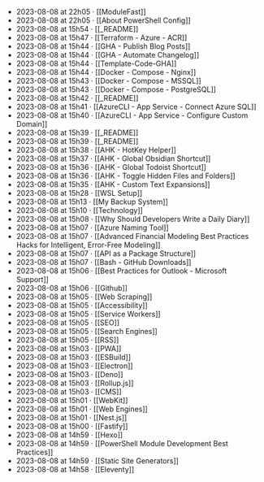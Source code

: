 - 2023-08-08 at 22h05 · [[ModuleFast]]
- 2023-08-08 at 22h05 · [[About PowerShell Config]]
- 2023-08-08 at 15h54 · [[_README]]
- 2023-08-08 at 15h47 · [[Terraform - Azure - ACR]]
- 2023-08-08 at 15h44 · [[GHA - Publish Blog Posts]]
- 2023-08-08 at 15h44 · [[GHA - Automate Changelog]]
- 2023-08-08 at 15h44 · [[Template-Code-GHA]]
- 2023-08-08 at 15h44 · [[Docker - Compose - Nginx]]
- 2023-08-08 at 15h43 · [[Docker - Compose - MSSQL]]
- 2023-08-08 at 15h43 · [[Docker - Compose - PostgreSQL]]
- 2023-08-08 at 15h42 · [[_README]]
- 2023-08-08 at 15h41 · [[AzureCLI - App Service - Connect Azure SQL]]
- 2023-08-08 at 15h40 · [[AzureCLI - App Service - Configure Custom Domain]]
- 2023-08-08 at 15h39 · [[_README]]
- 2023-08-08 at 15h39 · [[_README]]
- 2023-08-08 at 15h38 · [[AHK - HotKey Helper]]
- 2023-08-08 at 15h37 · [[AHK - Global Obsidian Shortcut]]
- 2023-08-08 at 15h36 · [[AHK - Global Todoist Shortcut]]
- 2023-08-08 at 15h36 · [[AHK - Toggle Hidden Files and Folders]]
- 2023-08-08 at 15h35 · [[AHK - Custom Text Expansions]]
- 2023-08-08 at 15h28 · [[WSL Setup]]
- 2023-08-08 at 15h13 · [[My Backup System]]
- 2023-08-08 at 15h10 · [[Technology]]
- 2023-08-08 at 15h08 · [[Why Should Developers Write a Daily Diary]]
- 2023-08-08 at 15h07 · [[Azure Naming Tool]]
- 2023-08-08 at 15h07 · [[Advanced Financial Modeling Best Practices Hacks for Intelligent, Error-Free Modeling]]
- 2023-08-08 at 15h07 · [[API as a Package Structure]]
- 2023-08-08 at 15h07 · [[Bash - GitHub Downloads]]
- 2023-08-08 at 15h06 · [[Best Practices for Outlook - Microsoft Support]]
- 2023-08-08 at 15h06 · [[Github]]
- 2023-08-08 at 15h05 · [[Web Scraping]]
- 2023-08-08 at 15h05 · [[Accessibility]]
- 2023-08-08 at 15h05 · [[Service Workers]]
- 2023-08-08 at 15h05 · [[SEO]]
- 2023-08-08 at 15h05 · [[Search Engines]]
- 2023-08-08 at 15h05 · [[RSS]]
- 2023-08-08 at 15h03 · [[PWA]]
- 2023-08-08 at 15h03 · [[ESBuild]]
- 2023-08-08 at 15h03 · [[Electron]]
- 2023-08-08 at 15h03 · [[Deno]]
- 2023-08-08 at 15h03 · [[Rollup.js]]
- 2023-08-08 at 15h03 · [[CMS]]
- 2023-08-08 at 15h01 · [[WebKit]]
- 2023-08-08 at 15h01 · [[Web Engines]]
- 2023-08-08 at 15h01 · [[Nest.js]]
- 2023-08-08 at 15h00 · [[Fastify]]
- 2023-08-08 at 14h59 · [[Hexo]]
- 2023-08-08 at 14h59 · [[PowerShell Module Development Best Practices]]
- 2023-08-08 at 14h59 · [[Static Site Generators]]
- 2023-08-08 at 14h58 · [[Eleventy]]
